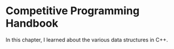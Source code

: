 # Competitive Programming Handbook

In this chapter, I learned about the various data structures in C++.